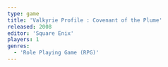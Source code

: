 ```yaml
---
type: game
title: 'Valkyrie Profile : Covenant of the Plume'
released: 2008
editor: 'Square Enix'
players: 1
genres:
  - 'Role Playing Game (RPG)'
---
```

